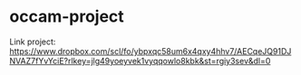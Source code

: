 # occam-project

Link project: 
https://www.dropbox.com/scl/fo/ybpxqc58um6x4qxy4hhv7/AECqeJQ91DJNVAZ7fYvYciE?rlkey=jlg49yoeyvek1vyqqowlo8kbk&st=rgiy3sev&dl=0 
